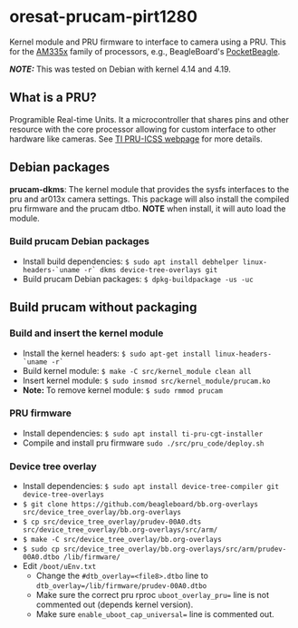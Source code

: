 # oresat-prucam-pirt1280

Kernel module and PRU firmware to interface to camera using a PRU.
This for the [AM335x] family of processors, e.g., BeagleBoard's [PocketBeagle].

_**NOTE:**_ This was tested on Debian with kernel 4.14 and 4.19.

## What is a PRU?
Programible Real-time Units. It a microcontroller that shares pins and other resource with the core processor allowing for custom interface to other hardware like cameras. See [TI PRU-ICSS webpage] for more details.

## Debian packages
**prucam-dkms**: The kernel module that provides the sysfs interfaces to the pru and ar013x camera settings. This package will also install the compiled pru firmware and the prucam dtbo. **NOTE** when install, it will auto load the module.
### Build prucam Debian packages
- Install build dependencies: ``$ sudo apt install debhelper linux-headers-`uname -r` dkms device-tree-overlays git``
- Build prucam Debian packages: `$ dpkg-buildpackage -us -uc`

## Build prucam without packaging
### Build and insert the kernel module
- Install the kernel headers: ``$ sudo apt-get install linux-headers-`uname -r` ``
- Build kernel module: `$ make -C src/kernel_module clean all`
- Insert kernel module: `$ sudo insmod src/kernel_module/prucam.ko`
- **Note:** To remove kernel module: `$ sudo rmmod prucam`
### PRU firmware
- Install dependencies: `$ sudo apt install ti-pru-cgt-installer`
- Compile and install pru firmware `sudo ./src/pru_code/deploy.sh`
### Device tree overlay
- Install dependencies: `$ sudo apt install device-tree-compiler git device-tree-overlays`
- `$ git clone https://github.com/beagleboard/bb.org-overlays src/device_tree_overlay/bb.org-overlays`
- `$ cp src/device_tree_overlay/prudev-00A0.dts src/device_tree_overlay/bb.org-overlays/src/arm/`
- `$ make -C src/device_tree_overlay/bb.org-overlays`
- `$ sudo cp src/device_tree_overlay/bb.org-overlays/src/arm/prudev-00A0.dtbo /lib/firmware/`
- Edit `/boot/uEnv.txt`
    - Change the `#dtb_overlay=<file8>.dtbo` line to `dtb_overlay=/lib/firmware/prudev-00A0.dtbo`
    - Make sure the correct pru rproc `uboot_overlay_pru=` line is not commented out (depends kernel version).
    - Make sure `enable_uboot_cap_universal=` line is commented out.

[TI PRU-ICSS webpage]:https://processors.wiki.ti.com/index.php/PRU-ICSS
[AM335x]:https://www.ti.com/processors/sitara-arm/am335x-cortex-a8/overview.html
[PocketBeagle]:https://beagleboard.org/pocket
